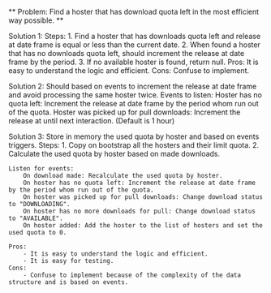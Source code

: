 ** Problem: Find a hoster that has download quota left in the most efficient way possible. **

Solution 1:
	Steps:
		1. Find a hoster that has downloads quota left and release at date frame is equal or less than the current date.
		2. When found a hoster that has no downloads quota left, should increment the release at date frame by the period.
		3. If no available hoster is found, return null.
	Pros: It is easy to understand the logic and efficient.
	Cons: Confuse to implement.

Solution 2: Should based on events to increment the release at date frame and avoid processing the same hoster twice.
	Events to listen:
		Hoster has no quota left: Increment the release at date frame by the period whom run out of the quota.
		Hoster was picked up for pull downloads: Increment the release at until next interaction. (Default is 1 hour)

Solution 3: Store in memory the used quota by hoster and based on events triggers.
	Steps:
		1. Copy on bootstrap all the hosters and their limit quota.
		2. Calculate the used quota by hoster based on made downloads.

	Listen for events:
		On download made: Recalculate the used quota by hoster.
		On hoster has no quota left: Increment the release at date frame by the period whom run out of the quota.
		On hoster was picked up for pull downloads: Change download status to "DOWNLOADING".
		On hoster has no more downloads for pull: Change download status to "AVAILABLE".
		On hoster added: Add the hoster to the list of hosters and set the used quota to 0.

	Pros:
		- It is easy to understand the logic and efficient.
		- It is easy for testing.
	Cons:
		- Confuse to implement because of the complexity of the data structure and is based on events.
